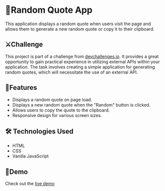 
# :gem:Random Quote App

This application displays a random quote when users visit the page and allows them to generate a new random quote or copy it to their clipboard.


## :crossed_swords:Challenge 

This project is part of a challenge from [devchallenges.io](https://devchallenges.io/challenge/random-quote). It provides a great opportunity to gain practical experience in utilizing external APIs within your application. The task involves creating a simple application for generating random quotes, which will necessitate the use of an external API.
## :pushpin:Features
- Displays a random quote on page load.
- Displays a new random quote when the "Random" button is clicked.
- Allows users to copy the quote to the clipboard.
- Responsive design for various screen sizes.

## 🛠 Technologies Used
- HTML
- CSS
- Vanilla JavaScript


## :rocket:Demo
Check out the [live demo](https://devchallenges.io/challenge/random-quote)

